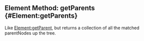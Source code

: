 Element Method: getParents {#Element:getParents}
------------------------------------------------

Like [Element:getParent](#Element:getParent), but returns a collection of all the matched parentNodes up the tree.
